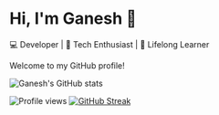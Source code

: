 # Hi, I'm Ganesh 👋  
💻 Developer | 🚀 Tech Enthusiast | 🎯 Lifelong Learner  

Welcome to my GitHub profile!  

![Ganesh's GitHub stats](https://github-readme-stats.vercel.app/api?username=ganeshprabubo&show_icons=true&theme=radical)

![Profile views](https://komarev.com/ghpvc/?username=ganeshprabubo&color=brightgreen)
[![GitHub Streak](https://streak-stats.demolab.com/?user=ganeshprabubo&theme=highcontrast)](https://git.io/streak-stats)

